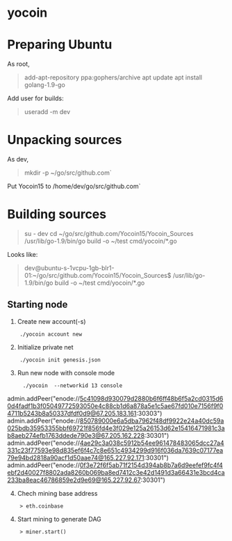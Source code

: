 # yocoin
# Preparing Ubuntu

As root,

> add-apt-repository ppa:gophers/archive
> apt update
> apt install golang-1.9-go

Add user for builds:

> useradd -m dev

# Unpacking sources

As dev,

> mkdir -p ~/go/src/github.com`

Put Yocoin15 to /home/dev/go/src/github.com`

# Building sources


> su - dev
> cd ~/go/src/github.com/Yocoin15/Yocoin_Sources
> /usr/lib/go-1.9/bin/go build -o ~/test cmd/yocoin/*.go


Looks like:
> dev@ubuntu-s-1vcpu-1gb-blr1-01:~/go/src/github.com/Yocoin15/Yocoin_Sources$ /usr/lib/go-1.9/bin/go build -o ~/test cmd/yocoin/*.go



## Starting node

1. Create new account(-s)
```
    ./yocoin account new
```
 
2. Initialize private net
```
    ./yocoin init genesis.json
```

3. Run new node with console mode
```
     ./yocoin  --networkid 13 console
```

admin.addPeer("enode://5c41098d930079d2880b6f6ff48b6f5a2cd0315d60d4fadf1b3f05049772593050e4c88cb1d6a878a5e1c5ae67fd010e7156f9f04711b5243b8a50337dfdf0d9@67.205.183.161:30303")
admin.addPeer("enode://850789000e6a5dba7962f48df9922e24a40dc59a025bdb35953355bbf69721f856fd4e3f029e125a26153d62e15416471981c3ab8aeb274efb1763ddede790e3@67.205.162.228:30301")
admin.addPeer("enode://4ae29c3a038c5912b54ee961478483065dcc27a4331c23f77593e98d835ef6f4c7c8e651c4934299d916f036da7639c07177ea79e94bd2818a90acf1d50aae74@165.227.92.171:30301")
admin.addPeer("enode://0f3e72f6f5ab71f2154d394ab8b7a6d9eefef9fc4f4ebf2d40027f8802ada8260b069ba8ed7412c3e42d1491d3a66431e3bcd4ca233ba8eac46786859e2d9e69@165.227.92.67:30301")


4. Chech mining base address
```
    > eth.coinbase
```
4. Start mining to generate DAG
```
    > miner.start()
```
